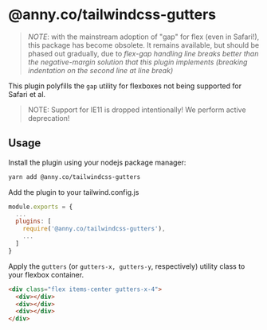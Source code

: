 # @anny.co/tailwindcss-gutters

> _NOTE_: with the mainstream adoption of "gap" for flex (even in Safari!), this package has become obsolete.
> It remains available, but should be phased out gradually, due to _flex-gap handling line breaks better than
> the negative-margin solution that this plugin implements (breaking indentation on the second line at line break)_

This plugin polyfills the `gap` utility for flexboxes not being supported for Safari et al.

> NOTE: Support for IE11 is dropped intentionally! We perform active deprecation!

## Usage

Install the plugin using your nodejs package manager:

```sh
yarn add @anny.co/tailwindcss-gutters
```

Add the plugin to your tailwind.config.js

```js
module.exports = {
  ...
  plugins: [
    require('@anny.co/tailwindcss-gutters'),
    ...
  ]
}
```

Apply the `gutters` (or `gutters-x, gutters-y`, respectively) utility class to
your flexbox container.

```html
<div class="flex items-center gutters-x-4">
  <div></div>
  <div></div>
  <div></div>
</div>
```
